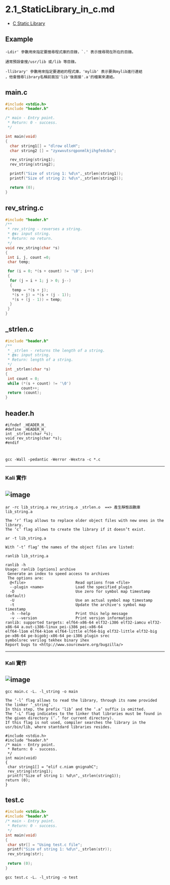 # 2.1_StaticLibrary_in_c.md

- [C Static Library](https://medium.com/@luischaparroc/c-static-library-bc9a050bb1e3)

## Example

```
-Ldir' 參數用來指定要搜尋程式庫的目錄，`.' 表示搜尋現在所在的目錄。

通常預設會搜/usr/lib 或/lib 等目錄。

-llibrary' 參數用來指定要連結的程式庫，'mylib' 表示要與mylib進行連結
，他會搜尋library名稱前面加'lib'後面接'.a'的檔案來連結。
```
## main.c
```c
#include <stdio.h>
#include "header.h"

/* main - Entry point. 
 * Return: 0 - success.
 */

int main(void)
{ 
  char string1[] = "dlrow olleH";
  char string2 [] = "zyxwvutsrqponmlkjihgfedcba";

  rev_string(string1);
  rev_string(string2);

  printf("Size of string 1: %d\n",_strlen(string1));
  printf("Size of string 2: %d\n",_strlen(string2));

  return (0);
}
```
## rev_string.c
```c
#include "header.h"
/**
 * rev_string - reverses a string.
 * @s: input string.
 * Return: no return.
 */
void rev_string(char *s)
{
 int i, j, count =0;
 char temp;

 for (i = 0; *(s + count) != '\0'; i++)
 {
  for (j = i + 1; j > 0; j--)
  {
   temp = *(s + j);
   *(s + j) = *(s + (j - 1));
   *(s + (j - 1)) = temp;
  }
 }
}
```
## _strlen.c
```c
#include "header.h" 
/**
 * _strlen - returns the length of a string.
 * @s: input string.
 * Return: length of a string.
 */
int _strlen(char *s)
{
 int count = 0;
 while (*(s + count) != '\0')
       count++;
 return (count);
}
```
## header.h 
```
#ifndef _HEADER_H_
#define _HEADER_H_
int _strlen(char *s);
void rev_string(char *s);
#endif
```


#
```
gcc -Wall -pedantic -Werror -Wextra -c *.c

```
--------
### Kali 實作
![image](https://user-images.githubusercontent.com/22366572/134807903-d03988ac-9cfb-490c-9376-805bb498515d.png)
--------

```
ar -rc lib_string.a rev_string.o _strlen.o  ==> 產生靜態函數庫lib_string.a

The ‘r’ flag allows to replace older object files with new ones in the library. 
The ‘c’ flag allows to create the library if it doesn’t exist.
```
```
ar -t lib_string.a

With ‘-t’ flag’ the names of the object files are listed:
```
```
ranlib lib_string.a
```
```
ranlib -h          
Usage: ranlib [options] archive
 Generate an index to speed access to archives
 The options are:
  @<file>                      Read options from <file>
  --plugin <name>              Load the specified plugin
  -D                           Use zero for symbol map timestamp (default)
  -U                           Use an actual symbol map timestamp
  -t                           Update the archive's symbol map timestamp
  -h --help                    Print this help message
  -v --version                 Print version information
ranlib: supported targets: elf64-x86-64 elf32-i386 elf32-iamcu elf32-x86-64 a.out-i386-linux pei-i386 pei-x86-64 
elf64-l1om elf64-k1om elf64-little elf64-big elf32-little elf32-big pe-x86-64 pe-bigobj-x86-64 pe-i386 plugin srec 
symbolsrec verilog tekhex binary ihex
Report bugs to <http://www.sourceware.org/bugzilla/>
```
------------
### Kali 實作
![image](https://user-images.githubusercontent.com/22366572/134808057-651dfbe3-9f75-4db9-af2a-61e357603e8a.png)
------------

```
gcc main.c -L. -l_string -o main

The ‘-l’ flag allows to read the library, through its name provided the linker ‘_string’. 
In this step, the prefix ‘lib’ and the ‘.a’ suffix is omitted. 
The ‘-L’ flag indicates to the linker that libraries must be found in the given directory (‘.’ for current directory). 
If this flag is not used, compiler searches the library in the usr/bin/lib, where stantdard libraries resides.
```
```
#include <stdio.h>
#include "header.h"
/* main - Entry point. 
 * Return: 0 - success.
 */
int main(void)
{ 
 char string1[] = "elif c.niam gnignahC";
 rev_string(string1);
 printf("Size of string 1: %d\n",_strlen(string1));
return (0);
}
```

## test.c
```c
#include <stdio.h>
#include "header.h"
/* main - Entry point. 
 * Return: 0 - success.
 */
int main(void)
{ 
 char str[] = "Using test.c file";
 printf("Size of string 1: %d\n",_strlen(str));
 rev_string(str);
 
 return (0);
}
```
```
gcc test.c -L. -l_string -o test
```

